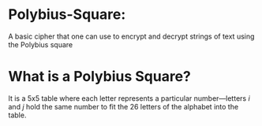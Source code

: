 # Polybius-Square:
A basic cipher that one can use to encrypt and decrypt strings of text using the Polybius square

# What is a Polybius Square?
It is a 5x5 table where each letter represents a particular number—letters *i* and *j* hold the same number to fit the 26 letters of the alphabet into the table. 

